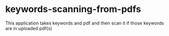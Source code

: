 # keywords-scanning-from-pdfs
This application takes keywords and pdf and then scan it if those keywords are in uploaded pdf(s)
